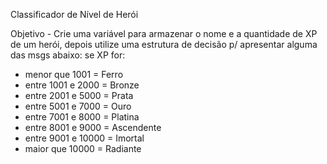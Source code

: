 Classificador de Nível de Herói

Objetivo - Crie uma variável para armazenar o nome e a quantidade de XP de um herói, depois utilize uma estrutura de decisão p/ apresentar alguma das msgs abaixo:
se XP for: 
 - menor que 1001 = Ferro
 - entre 1001 e 2000 = Bronze
 - entre 2001 e 5000 = Prata
 - entre 5001 e 7000 = Ouro
 - entre 7001 e 8000 = Platina
 - entre 8001 e 9000 = Ascendente
 - entre 9001 e 10000 = Imortal
 - maior que 10000 = Radiante
